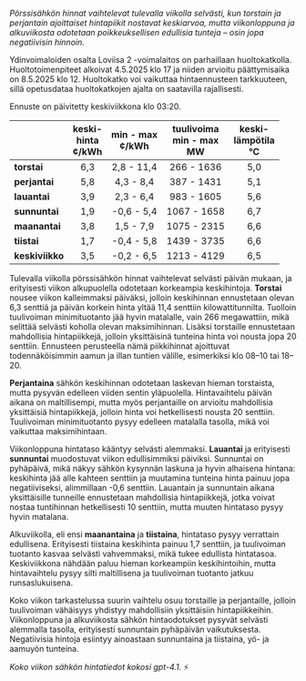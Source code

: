 *Pörssisähkön hinnat vaihtelevat tulevalla viikolla selvästi, kun torstain ja perjantain ajoittaiset hintapiikit nostavat keskiarvoa, mutta viikonloppuna ja alkuviikosta odotetaan poikkeuksellisen edullisia tunteja – osin jopa negatiivisin hinnoin.*

Ydinvoimaloiden osalta Loviisa 2 -voimalaitos on parhaillaan huoltokatkolla. Huoltotoimenpiteet alkoivat 4.5.2025 klo 17 ja niiden arvioitu päättymisaika on 8.5.2025 klo 12. Huoltokatko voi vaikuttaa hintaennusteen tarkkuuteen, sillä opetusdataa huoltokatkojen ajalta on saatavilla rajallisesti.

Ennuste on päivitetty keskiviikkona klo 03:20.

|              | keski-<br>hinta<br>¢/kWh | min - max<br>¢/kWh | tuulivoima<br>min - max<br>MW | keski-<br>lämpötila<br>°C |
|:-------------|:----------------:|:----------------:|:-------------:|:-------------:|
| **torstai**   |       6,3        |   2,8 - 11,4     |  266 - 1636   |     5,0       |
| **perjantai** |       5,8        |   4,3 - 8,4      |  387 - 1431   |     5,1       |
| **lauantai**  |       3,9        |   2,3 - 6,4      |  983 - 1605   |     5,6       |
| **sunnuntai** |       1,9        |  -0,6 - 5,4      | 1067 - 1658   |     6,7       |
| **maanantai** |       3,8        |   1,5 - 7,9      | 1075 - 2315   |     6,6       |
| **tiistai**   |       1,7        |  -0,4 - 5,8      | 1439 - 3735   |     6,6       |
| **keskiviikko** |     3,5        |  -0,2 - 6,5      | 1213 - 4129   |     6,5       |

Tulevalla viikolla pörssisähkön hinnat vaihtelevat selvästi päivän mukaan, ja erityisesti viikon alkupuolella odotetaan korkeampia keskihintoja. **Torstai** nousee viikon kalleimmaksi päiväksi, jolloin keskihinnan ennustetaan olevan 6,3 senttiä ja päivän korkein hinta yltää 11,4 senttiin kilowattitunnilta. Tuolloin tuulivoiman minimituotanto jää hyvin matalalle, vain 266 megawattiin, mikä selittää selvästi koholla olevan maksimihinnan. Lisäksi torstaille ennustetaan mahdollisia hintapiikkejä, jolloin yksittäisinä tunteina hinta voi nousta jopa 20 senttiin. Ennusteen perusteella nämä piikkihinnat ajoittuvat todennäköisimmin aamun ja illan tuntien välille, esimerkiksi klo 08–10 tai 18–20.

**Perjantaina** sähkön keskihinnan odotetaan laskevan hieman torstaista, mutta pysyvän edelleen viiden sentin yläpuolella. Hintavaihtelu päivän aikana on maltillisempi, mutta myös perjantaille on arvioitu mahdollisia yksittäisiä hintapiikkejä, jolloin hinta voi hetkellisesti nousta 20 senttiin. Tuulivoiman minimituotanto pysyy edelleen matalalla tasolla, mikä voi vaikuttaa maksimihintaan.

Viikonloppuna hintataso kääntyy selvästi alemmaksi. **Lauantai** ja erityisesti **sunnuntai** muodostuvat viikon edullisimmiksi päiviksi. Sunnuntai on pyhäpäivä, mikä näkyy sähkön kysynnän laskuna ja hyvin alhaisena hintana: keskihinta jää alle kahteen senttiin ja muutamina tunteina hinta painuu jopa negatiiviseksi, alimmillaan -0,6 senttiin. Lauantain ja sunnuntain aikana yksittäisille tunneille ennustetaan mahdollisia hintapiikkejä, jotka voivat nostaa tuntihinnan hetkellisesti 10 senttiin, mutta muuten hintataso pysyy hyvin matalana.

Alkuviikolla, eli ensi **maanantaina** ja **tiistaina**, hintataso pysyy verrattain edullisena. Erityisesti tiistaina keskihinta painuu 1,7 senttiin, ja tuulivoiman tuotanto kasvaa selvästi vahvemmaksi, mikä tukee edullista hintatasoa. Keskiviikkona nähdään paluu hieman korkeampiin keskihintoihin, mutta hintavaihtelu pysyy silti maltillisena ja tuulivoiman tuotanto jatkuu runsaslukuisena.

Koko viikon tarkastelussa suurin vaihtelu osuu torstaille ja perjantaille, jolloin tuulivoiman vähäisyys yhdistyy mahdollisiin yksittäisiin hintapiikkeihin. Viikonloppuna ja alkuviikosta sähkön hintaodotukset pysyvät selvästi alemmalla tasolla, erityisesti sunnuntain pyhäpäivän vaikutuksesta. Negatiivisia hintoja esiintyy ainoastaan sunnuntaina ja tiistaina, yö- ja aamuyön tunteina. 

*Koko viikon sähkön hintatiedot kokosi gpt-4.1.* ⚡
